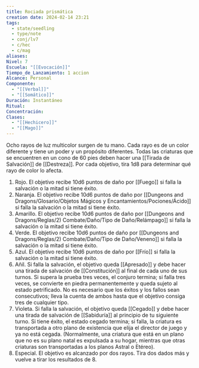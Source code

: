 ```yaml
---
title: Rociada prismática
creation date: 2024-02-14 23:21
tags:
  - state/seedling
  - type/note
  - conj/lv7
  - c/hec
  - c/mag
aliases: 
Nivel: 7
Escuela: "[[Evocación]]"
Tiempo_de_Lanzamiento: 1 accion
Alcance: Personal
Componente:
  - "[[Verbal]]"
  - "[[Somático]]"
Duración: Instantáneo
Ritual: 
Concentración: 
Clases:
  - "[[Hechicero]]"
  - "[[Mago]]"
---
```

Ocho rayos de luz multicolor surgen de tu mano. Cada rayo es de un color diferente y tiene un poder y un propósito diferentes. Todas las criaturas que se encuentren en un cono de 60 pies deben hacer una [[Tirada de Salvación]] de [[Destreza]]. Por cada objetivo, tira 1d8 para determinar qué rayo de color lo afecta.

1. Rojo. El objetivo recibe 10d6 puntos de daño por [[Fuego]] si falla la salvación o la mitad si tiene éxito.
2. Naranja. El objetivo recibe 10d6 puntos de daño por [[Dungeons and Dragons/Glosario/Objetos Mágicos y Encantamientos/Pociones/Ácido]] si falla la salvación o la mitad si tiene éxito.
3. Amarillo. El objetivo recibe 10d6 puntos de daño por [[Dungeons and Dragons/Reglas/2) Combate/Daño/Tipo de Daño/Relámpago]] si falla la salvación o la mitad si tiene éxito.
4. Verde. El objetivo recibe 10d6 puntos de daño por [[Dungeons and Dragons/Reglas/2) Combate/Daño/Tipo de Daño/Veneno]] si falla la salvación o la mitad si tiene éxito.
5. Azul. El objetivo recibe 10d6 puntos de daño por [[Frío]] si falla la salvación o la mitad si tiene éxito.
6. Añil. Si falla la salvación, el objetivo queda [[Apresado]] y debe hacer una tirada de salvación de [[Constitución]] al final de cada uno de sus turnos. Si supera la prueba tres veces, el conjuro termina; si falla tres veces, se convierte en piedra permanentemente y queda sujeto al estado petrificado. No es necesario que los éxitos y los fallos sean consecutivos; lleva la cuenta de ambos hasta que el objetivo consiga tres de cualquier tipo.
7. Violeta. Si falla la salvación, el objetivo queda [[Cegado]] y debe hacer una tirada de salvación de [[Sabiduría]] al principio de tu siguiente turno. Si tiene éxito, el estado cegado termina; si falla, la criatura es transportada a otro plano de existencia que elija el director de juego y ya no está cegada. (Normalmente, una criatura que está en un plano que no es su plano natal es expulsada a su hogar, mientras que otras criaturas son transportadas a los planos Astral o Etéreo).
8. Especial. El objetivo es alcanzado por dos rayos. Tira dos dados más y vuelve a tirar los resultados de 8.